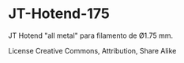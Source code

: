 JT-Hotend-175
=============

JT Hotend "all metal" para filamento de Ø1.75 mm.

License Creative Commons, Attribution, Share Alike
